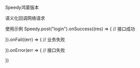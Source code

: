 Speedy鸿蒙版本

语义化回调网络请求

使用示例
Speedy.post("login").onSuccess((res) => { // 接口成功

}).onFail((err) => { // 业务失败
 
}).onError(err => { // 接口失败
 
})
